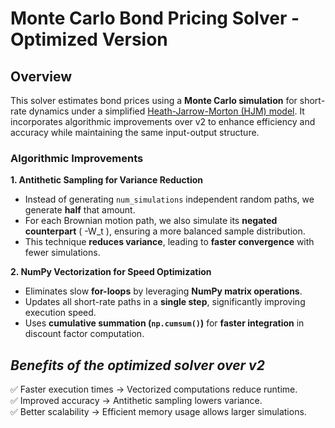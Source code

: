 # **Monte Carlo Bond Pricing Solver - Optimized Version**  

## **Overview**  
This solver estimates bond prices using a **Monte Carlo simulation** for short-rate dynamics under a simplified [Heath-Jarrow-Morton (HJM) model](https://en.wikipedia.org/wiki/Heath%E2%80%93Jarrow%E2%80%93Morton_framework). It incorporates algorithmic improvements over v2 to enhance efficiency and accuracy while maintaining the same input-output structure.  
 
### **Algorithmic Improvements**  ###

**1. Antithetic Sampling for Variance Reduction**  
- Instead of generating `num_simulations` independent random paths, we generate **half** that amount.  
- For each Brownian motion path, we also simulate its **negated counterpart** \( -W_t \), ensuring a more balanced sample distribution.  
- This technique **reduces variance**, leading to **faster convergence** with fewer simulations.  

**2. NumPy Vectorization for Speed Optimization**  
- Eliminates slow **for-loops** by leveraging **NumPy matrix operations**.  
- Updates all short-rate paths in a **single step**, significantly improving execution speed.  
- Uses **cumulative summation (`np.cumsum()`)** for **faster integration** in discount factor computation.  

## *Benefits of the optimized solver over v2*
✅ Faster execution times → Vectorized computations reduce runtime.  
✅ Improved accuracy → Antithetic sampling lowers variance.  
✅ Better scalability → Efficient memory usage allows larger simulations.  

